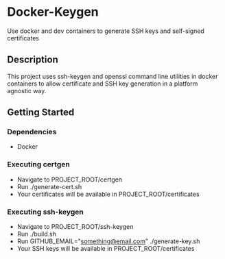 # Docker-Keygen

Use docker and dev containers to generate SSH keys and self-signed certificates

## Description

This project uses ssh-keygen and openssl command line utilities in docker containers to allow certificate and SSH key generation
in a platform agnostic way.

## Getting Started

### Dependencies

* Docker

### Executing certgen

* Navigate to PROJECT_ROOT/certgen
* Run ./generate-cert.sh
* Your certificates will be available in PROJECT_ROOT/certificates

### Executing ssh-keygen

* Navigate to PROJECT_ROOT/ssh-keygen
* Run ./build.sh
* Run GITHUB_EMAIL="something@email.com" ./generate-key.sh
* Your SSH keys will be available in PROJECT_ROOT/certificates